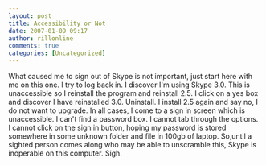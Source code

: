 ```yaml
---
layout: post
title: Accessibility or Not
date: 2007-01-09 09:17
author: rillonline
comments: true
categories: [Uncategorized]
---
```

<p>What caused me to sign out of Skype is not important, just start here with me on this one. I try to log back in. I discover I'm using Skype 3.0. This is unaccessible so I reinstall the program and reinstall 2.5. I click on a yes box and discover I have reinstalled 3.0. Uninstall. I install 2.5 again and say no, I do not want to upgrade. In all cases, I come to a sign in screen which is unaccessible. I can't find a password box. I cannot tab through the options. I cannot click on the sign in button, hoping my password is stored somewhere in some unknown folder and file in 100gb of laptop. So,until a sighted person comes along who may be able to unscramble this, Skype is inoperable on this computer. Sigh.
